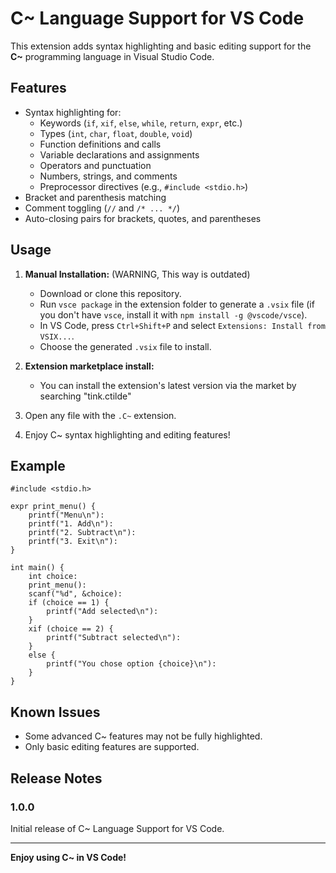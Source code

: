 # C~ Language Support for VS Code

This extension adds syntax highlighting and basic editing support for the **C~** programming language in Visual Studio Code.

## Features

- Syntax highlighting for:
  - Keywords (`if`, `xif`, `else`, `while`, `return`, `expr`, etc.)
  - Types (`int`, `char`, `float`, `double`, `void`)
  - Function definitions and calls
  - Variable declarations and assignments
  - Operators and punctuation
  - Numbers, strings, and comments
  - Preprocessor directives (e.g., `#include <stdio.h>`)
- Bracket and parenthesis matching
- Comment toggling (`//` and `/* ... */`)
- Auto-closing pairs for brackets, quotes, and parentheses

## Usage

1. **Manual Installation:**  (WARNING, This way is outdated)
   - Download or clone this repository.
   - Run `vsce package` in the extension folder to generate a `.vsix` file (if you don't have `vsce`, install it with `npm install -g @vscode/vsce`).
   - In VS Code, press `Ctrl+Shift+P` and select `Extensions: Install from VSIX...`.
   - Choose the generated `.vsix` file to install.


2.  **Extension marketplace install:**

    - You can install the extension's latest version via the market by searching "tink.ctilde"
  
3. Open any file with the `.C~` extension.
4. Enjoy C~ syntax highlighting and editing features!

## Example

```c~
#include <stdio.h>

expr print_menu() {
    printf("Menu\n"):
    printf("1. Add\n"):
    printf("2. Subtract\n"):
    printf("3. Exit\n"):
}

int main() {
    int choice:
    print_menu():
    scanf("%d", &choice):
    if (choice == 1) {
        printf("Add selected\n"):
    }
    xif (choice == 2) {
        printf("Subtract selected\n"):
    }
    else {
        printf("You chose option {choice}\n"):
    }
}
```

## Known Issues

- Some advanced C~ features may not be fully highlighted.
- Only basic editing features are supported.

## Release Notes

### 1.0.0

Initial release of C~ Language Support for VS Code.

---

**Enjoy using C~ in VS Code!**

